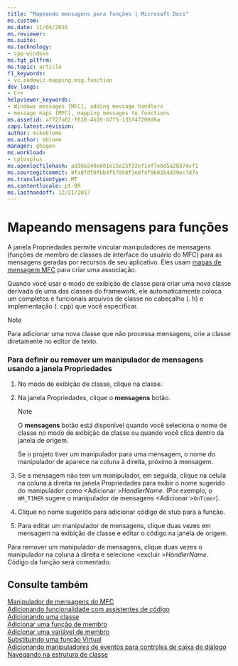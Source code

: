```yaml
---
title: "Mapeando mensagens para funções | Microsoft Docs"
ms.custom: 
ms.date: 11/04/2016
ms.reviewer: 
ms.suite: 
ms.technology:
- cpp-windows
ms.tgt_pltfrm: 
ms.topic: article
f1_keywords:
- vc.codewiz.mapping.msg.function
dev_langs:
- C++
helpviewer_keywords:
- Windows messages [MFC], adding message handlers
- message maps [MFC], mapping messages to functions
ms.assetid: a7727a62-f638-4b20-b7f5-131f47200d6a
caps.latest.revision: 
author: mikeblome
ms.author: mblome
manager: ghogen
ms.workload:
- cplusplus
ms.openlocfilehash: ad36b249e601e15e25f32ef1ef7e6d5a28874cf1
ms.sourcegitcommit: 8fa8fdf0fbb4f57950f1e8f4f9b81b4d39ec7d7a
ms.translationtype: MT
ms.contentlocale: pt-BR
ms.lasthandoff: 12/21/2017
---
```

# <a name="mapping-messages-to-functions"></a>Mapeando mensagens para funções
A janela Propriedades permite vincular manipuladores de mensagens (funções de membro de classes de interface do usuário do MFC) para as mensagens geradas por recursos de seu aplicativo. Eles usam [mapas de mensagem MFC](../../mfc/messages-and-commands-in-the-framework.md) para criar uma associação.  
  
 Quando você usar o modo de exibição de classe para criar uma nova classe derivada de uma das classes do framework, ele automaticamente coloca um completos e funcionais arquivos de classe no cabeçalho (. h) e implementação (. cpp) que você especificar.  
  
> [!NOTE]
>  Para adicionar uma nova classe que não processa mensagens, crie a classe diretamente no editor de texto.  
  
### <a name="to-define-or-remove-a-message-handler-using-the-properties-window"></a>Para definir ou remover um manipulador de mensagens usando a janela Propriedades  
  
1.  No modo de exibição de classe, clique na classe.  
  
2.  Na janela Propriedades, clique o **mensagens** botão.  
  
    > [!NOTE]
    >  O **mensagens** botão está disponível quando você seleciona o nome de classe no modo de exibição de classe ou quando você clica dentro da janela de origem.  
  
     Se o projeto tiver um manipulador para uma mensagem, o nome do manipulador de aparece na coluna à direita, próximo à mensagem.  
  
3.  Se a mensagem não tem um manipulador, em seguida, clique na célula na coluna à direita na janela Propriedades para exibir o nome sugerido do manipulador como \<Adicionar >*HandlerName*. (Por exemplo, o `WM_TIMER` sugere o manipulador de mensagens \<Adicionar >`OnTimer`).  
  
4.  Clique no nome sugerido para adicionar código de stub para a função.  
  
5.  Para editar um manipulador de mensagens, clique duas vezes em mensagem na exibição de classe e editar o código na janela de origem.  
  
 Para remover um manipulador de mensagens, clique duas vezes o manipulador na coluna à direita e selecione \<excluir >*HandlerName*. Código da função será comentado.  
  
## <a name="see-also"></a>Consulte também  
 [Manipulador de mensagens do MFC](../../mfc/reference/adding-an-mfc-message-handler.md)   
 [Adicionando funcionalidade com assistentes de código](../../ide/adding-functionality-with-code-wizards-cpp.md)   
 [Adicionando uma classe](../../ide/adding-a-class-visual-cpp.md)   
 [Adicionar uma função de membro](../../ide/adding-a-member-function-visual-cpp.md)   
 [Adicionar uma variável de membro](../../ide/adding-a-member-variable-visual-cpp.md)   
 [Substituindo uma função Virtual](../../ide/overriding-a-virtual-function-visual-cpp.md)   
 [Adicionando manipuladores de eventos para controles de caixa de diálogo](../../windows/adding-event-handlers-for-dialog-box-controls.md)   
 [Navegando na estrutura de classe](../../ide/navigating-the-class-structure-visual-cpp.md)
